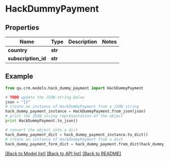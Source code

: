 # HackDummyPayment


## Properties
Name | Type | Description | Notes
------------ | ------------- | ------------- | -------------
**country** | **str** |  | 
**subscription_id** | **str** |  | 

## Example

```python
from qu.crm.models.hack_dummy_payment import HackDummyPayment

# TODO update the JSON string below
json = "{}"
# create an instance of HackDummyPayment from a JSON string
hack_dummy_payment_instance = HackDummyPayment.from_json(json)
# print the JSON string representation of the object
print HackDummyPayment.to_json()

# convert the object into a dict
hack_dummy_payment_dict = hack_dummy_payment_instance.to_dict()
# create an instance of HackDummyPayment from a dict
hack_dummy_payment_form_dict = hack_dummy_payment.from_dict(hack_dummy_payment_dict)
```
[[Back to Model list]](../README.md#documentation-for-models) [[Back to API list]](../README.md#documentation-for-api-endpoints) [[Back to README]](../README.md)


